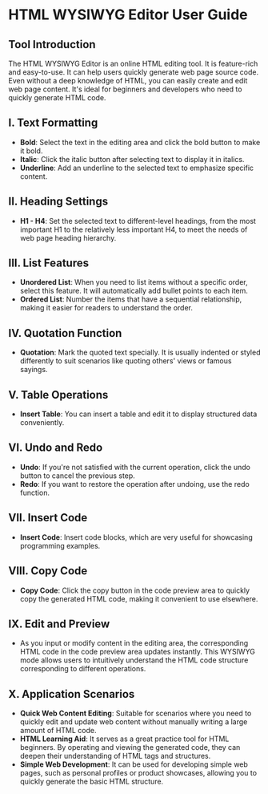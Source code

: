 # HTML WYSIWYG Editor User Guide

## Tool Introduction
The HTML WYSIWYG Editor is an online HTML editing tool. It is feature-rich and easy-to-use. It can help users quickly generate web page source code. Even without a deep knowledge of HTML, you can easily create and edit web page content. It's ideal for beginners and developers who need to quickly generate HTML code.

## I. Text Formatting
- **Bold**: Select the text in the editing area and click the bold button to make it bold.
- **Italic**: Click the italic button after selecting text to display it in italics.
- **Underline**: Add an underline to the selected text to emphasize specific content.

## II. Heading Settings
- **H1 - H4**: Set the selected text to different-level headings, from the most important H1 to the relatively less important H4, to meet the needs of web page heading hierarchy.

## III. List Features
- **Unordered List**: When you need to list items without a specific order, select this feature. It will automatically add bullet points to each item.
- **Ordered List**: Number the items that have a sequential relationship, making it easier for readers to understand the order.

## IV. Quotation Function
- **Quotation**: Mark the quoted text specially. It is usually indented or styled differently to suit scenarios like quoting others' views or famous sayings.

## V. Table Operations
- **Insert Table**: You can insert a table and edit it to display structured data conveniently.

## VI. Undo and Redo
- **Undo**: If you're not satisfied with the current operation, click the undo button to cancel the previous step.
- **Redo**: If you want to restore the operation after undoing, use the redo function.

## VII. Insert Code
- **Insert Code**: Insert code blocks, which are very useful for showcasing programming examples.

## VIII. Copy Code
- **Copy Code**: Click the copy button in the code preview area to quickly copy the generated HTML code, making it convenient to use elsewhere.

## IX. Edit and Preview
- As you input or modify content in the editing area, the corresponding HTML code in the code preview area updates instantly. This WYSIWYG mode allows users to intuitively understand the HTML code structure corresponding to different operations.

## X. Application Scenarios
- **Quick Web Content Editing**: Suitable for scenarios where you need to quickly edit and update web content without manually writing a large amount of HTML code.
- **HTML Learning Aid**: It serves as a great practice tool for HTML beginners. By operating and viewing the generated code, they can deepen their understanding of HTML tags and structures.
- **Simple Web Development**: It can be used for developing simple web pages, such as personal profiles or product showcases, allowing you to quickly generate the basic HTML structure.